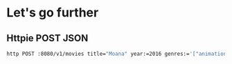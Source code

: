 # Let's go further


## Httpie POST JSON
```bash
http POST :8080/v1/movies title="Moana" year:=2016 genres:='["animation","adventure"]'
```